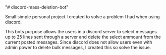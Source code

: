 "# discord-mass-deletion-bot" 

Small simple personal project I created to solve a problem I had when using discord.

This bots purpose allows the users in a discord server to select messages up to 25 lines sent through a server and delete the select ammount from the current posted messages. Since discord does not allow users even with admin power to delete bulk messages, I created this so solve the issue.